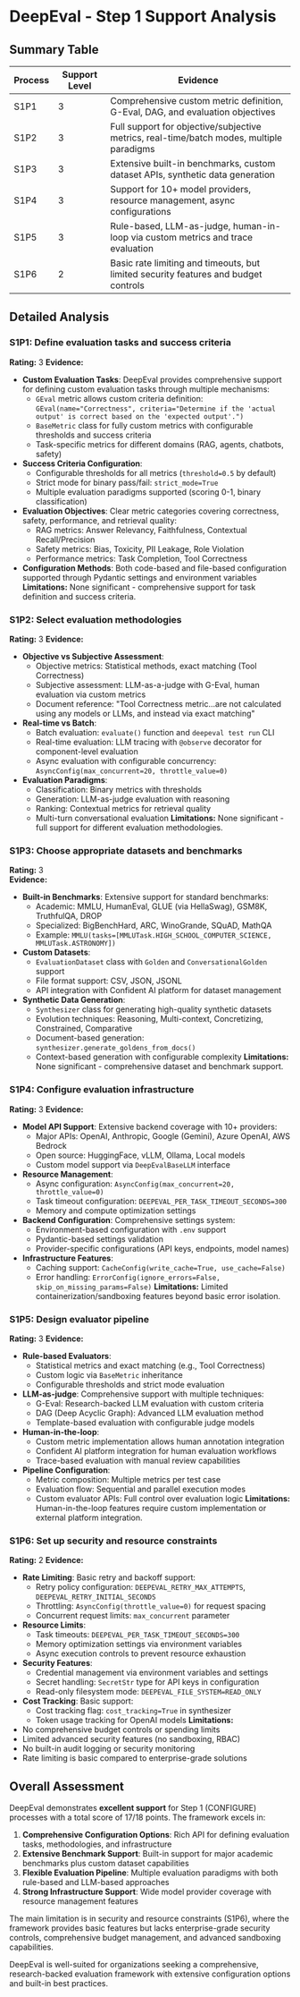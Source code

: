# DeepEval - Step 1 Support Analysis

## Summary Table
| Process | Support Level | Evidence |
|---------|--------------|----------|
| S1P1 | 3 | Comprehensive custom metric definition, G-Eval, DAG, and evaluation objectives |
| S1P2 | 3 | Full support for objective/subjective metrics, real-time/batch modes, multiple paradigms |
| S1P3 | 3 | Extensive built-in benchmarks, custom dataset APIs, synthetic data generation |
| S1P4 | 3 | Support for 10+ model providers, resource management, async configurations |
| S1P5 | 3 | Rule-based, LLM-as-judge, human-in-loop via custom metrics and trace evaluation |
| S1P6 | 2 | Basic rate limiting and timeouts, but limited security features and budget controls |

## Detailed Analysis

### S1P1: Define evaluation tasks and success criteria
**Rating:** 3
**Evidence:**
- **Custom Evaluation Tasks**: DeepEval provides comprehensive support for defining custom evaluation tasks through multiple mechanisms:
  - `GEval` metric allows custom criteria definition: `GEval(name="Correctness", criteria="Determine if the 'actual output' is correct based on the 'expected output'.")`
  - `BaseMetric` class for fully custom metrics with configurable thresholds and success criteria
  - Task-specific metrics for different domains (RAG, agents, chatbots, safety)
- **Success Criteria Configuration**: 
  - Configurable thresholds for all metrics (`threshold=0.5` by default)
  - Strict mode for binary pass/fail: `strict_mode=True` 
  - Multiple evaluation paradigms supported (scoring 0-1, binary classification)
- **Evaluation Objectives**: Clear metric categories covering correctness, safety, performance, and retrieval quality:
  - RAG metrics: Answer Relevancy, Faithfulness, Contextual Recall/Precision
  - Safety metrics: Bias, Toxicity, PII Leakage, Role Violation
  - Performance metrics: Task Completion, Tool Correctness
- **Configuration Methods**: Both code-based and file-based configuration supported through Pydantic settings and environment variables
**Limitations:**
None significant - comprehensive support for task definition and success criteria.

### S1P2: Select evaluation methodologies  
**Rating:** 3
**Evidence:**
- **Objective vs Subjective Assessment**: 
  - Objective metrics: Statistical methods, exact matching (Tool Correctness)
  - Subjective assessment: LLM-as-a-judge with G-Eval, human evaluation via custom metrics
  - Document reference: "Tool Correctness metric...are not calculated using any models or LLMs, and instead via exact matching"
- **Real-time vs Batch**: 
  - Batch evaluation: `evaluate()` function and `deepeval test run` CLI
  - Real-time evaluation: LLM tracing with `@observe` decorator for component-level evaluation
  - Async evaluation with configurable concurrency: `AsyncConfig(max_concurrent=20, throttle_value=0)`
- **Evaluation Paradigms**:
  - Classification: Binary metrics with thresholds  
  - Generation: LLM-as-judge evaluation with reasoning
  - Ranking: Contextual metrics for retrieval quality
  - Multi-turn conversational evaluation
**Limitations:**
None significant - full support for different evaluation methodologies.

### S1P3: Choose appropriate datasets and benchmarks
**Rating:** 3  
**Evidence:**
- **Built-in Benchmarks**: Extensive support for standard benchmarks:
  - Academic: MMLU, HumanEval, GLUE (via HellaSwag), GSM8K, TruthfulQA, DROP
  - Specialized: BigBenchHard, ARC, WinoGrande, SQuAD, MathQA
  - Example: `MMLU(tasks=[MMLUTask.HIGH_SCHOOL_COMPUTER_SCIENCE, MMLUTask.ASTRONOMY])`
- **Custom Datasets**: 
  - `EvaluationDataset` class with `Golden` and `ConversationalGolden` support
  - File format support: CSV, JSON, JSONL
  - API integration with Confident AI platform for dataset management
- **Synthetic Data Generation**:
  - `Synthesizer` class for generating high-quality synthetic datasets
  - Evolution techniques: Reasoning, Multi-context, Concretizing, Constrained, Comparative
  - Document-based generation: `synthesizer.generate_goldens_from_docs()`
  - Context-based generation with configurable complexity
**Limitations:**
None significant - comprehensive dataset and benchmark support.

### S1P4: Configure evaluation infrastructure
**Rating:** 3
**Evidence:**
- **Model API Support**: Extensive backend coverage with 10+ providers:
  - Major APIs: OpenAI, Anthropic, Google (Gemini), Azure OpenAI, AWS Bedrock
  - Open source: HuggingFace, vLLM, Ollama, Local models
  - Custom model support via `DeepEvalBaseLLM` interface
- **Resource Management**:
  - Async configuration: `AsyncConfig(max_concurrent=20, throttle_value=0)`
  - Task timeout configuration: `DEEPEVAL_PER_TASK_TIMEOUT_SECONDS=300`
  - Memory and compute optimization settings
- **Backend Configuration**: Comprehensive settings system:
  - Environment-based configuration with `.env` support
  - Pydantic-based settings validation
  - Provider-specific configurations (API keys, endpoints, model names)
- **Infrastructure Features**:
  - Caching support: `CacheConfig(write_cache=True, use_cache=False)`
  - Error handling: `ErrorConfig(ignore_errors=False, skip_on_missing_params=False)`
**Limitations:**
Limited containerization/sandboxing features beyond basic error isolation.

### S1P5: Design evaluator pipeline
**Rating:** 3
**Evidence:**
- **Rule-based Evaluators**: 
  - Statistical metrics and exact matching (e.g., Tool Correctness)
  - Custom logic via `BaseMetric` inheritance
  - Configurable thresholds and strict mode evaluation
- **LLM-as-judge**: Comprehensive support with multiple techniques:
  - G-Eval: Research-backed LLM evaluation with custom criteria
  - DAG (Deep Acyclic Graph): Advanced LLM evaluation method
  - Template-based evaluation with configurable judge models
- **Human-in-the-loop**: 
  - Custom metric implementation allows human annotation integration
  - Confident AI platform integration for human evaluation workflows
  - Trace-based evaluation with manual review capabilities
- **Pipeline Configuration**:
  - Metric composition: Multiple metrics per test case
  - Evaluation flow: Sequential and parallel execution modes  
  - Custom evaluator APIs: Full control over evaluation logic
**Limitations:**
Human-in-the-loop features require custom implementation or external platform integration.

### S1P6: Set up security and resource constraints
**Rating:** 2
**Evidence:**
- **Rate Limiting**: Basic retry and backoff support:
  - Retry policy configuration: `DEEPEVAL_RETRY_MAX_ATTEMPTS`, `DEEPEVAL_RETRY_INITIAL_SECONDS`
  - Throttling: `AsyncConfig(throttle_value=0)` for request spacing
  - Concurrent request limits: `max_concurrent` parameter
- **Resource Limits**: 
  - Task timeouts: `DEEPEVAL_PER_TASK_TIMEOUT_SECONDS=300`
  - Memory optimization settings via environment variables
  - Async execution controls to prevent resource exhaustion
- **Security Features**:
  - Credential management via environment variables and settings
  - Secret handling: `SecretStr` type for API keys in configuration
  - Read-only filesystem mode: `DEEPEVAL_FILE_SYSTEM=READ_ONLY`
- **Cost Tracking**: Basic support:
  - Cost tracking flag: `cost_tracking=True` in synthesizer
  - Token usage tracking for OpenAI models
**Limitations:**
- No comprehensive budget controls or spending limits
- Limited advanced security features (no sandboxing, RBAC)
- No built-in audit logging or security monitoring
- Rate limiting is basic compared to enterprise-grade solutions

## Overall Assessment

DeepEval demonstrates **excellent support** for Step 1 (CONFIGURE) processes with a total score of 17/18 points. The framework excels in:

1. **Comprehensive Configuration Options**: Rich API for defining evaluation tasks, methodologies, and infrastructure
2. **Extensive Benchmark Support**: Built-in support for major academic benchmarks plus custom dataset capabilities  
3. **Flexible Evaluation Pipeline**: Multiple evaluation paradigms with both rule-based and LLM-based approaches
4. **Strong Infrastructure Support**: Wide model provider coverage with resource management features

The main limitation is in security and resource constraints (S1P6), where the framework provides basic features but lacks enterprise-grade security controls, comprehensive budget management, and advanced sandboxing capabilities.

DeepEval is well-suited for organizations seeking a comprehensive, research-backed evaluation framework with extensive configuration options and built-in best practices.